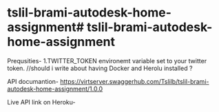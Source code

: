 # tslil-brami-autodesk-home-assignment# tslil-brami-autodesk-home-assignment

Prequsities- 
1.TWITTER_TOKEN environemt variable set to your twitter token.
//should i write about having Docker and Herolu installed ? 


API documantion-
https://virtserver.swaggerhub.com/Tslilb/tslil-brami-autodesk-home-assignment/1.0.0

Live API link on Heroku-

